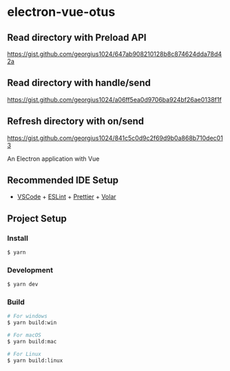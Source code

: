 # electron-vue-otus

## Read directory with Preload API
https://gist.github.com/georgius1024/647ab908210128b8c874624dda78d42a

## Read directory with handle/send
https://gist.github.com/georgius1024/a06ff5ea0d9706ba924bf26ae0138f1f

## Refresh directory with on/send
https://gist.github.com/georgius1024/841c5c0d9c2f69d9b0a868b710dec013

An Electron application with Vue

## Recommended IDE Setup

- [VSCode](https://code.visualstudio.com/) + [ESLint](https://marketplace.visualstudio.com/items?itemName=dbaeumer.vscode-eslint) + [Prettier](https://marketplace.visualstudio.com/items?itemName=esbenp.prettier-vscode) + [Volar](https://marketplace.visualstudio.com/items?itemName=Vue.volar)

## Project Setup

### Install

```bash
$ yarn
```

### Development

```bash
$ yarn dev
```

### Build

```bash
# For windows
$ yarn build:win

# For macOS
$ yarn build:mac

# For Linux
$ yarn build:linux
```

